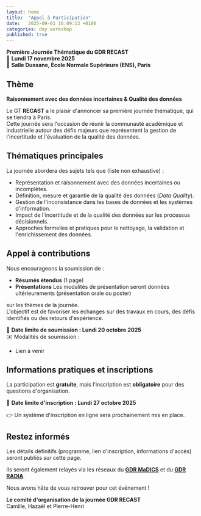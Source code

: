 ```yaml
---
layout: home
title:  "Appel à Participation"
date:   2025-09-01 16:09:13 +0100
categories: day workshop
published: true
---
```


**Première Journée Thématique du GDR RECAST**  
📅 **Lundi 17 novembre 2025**  
📍 **Salle Dussane, École Normale Supérieure (ENS), Paris**  

## Thème

**Raisonnement avec des données incertaines & Qualité des données**

Le GT **RECAST** a le plaisir d'annoncer sa première journée thématique, qui se tiendra à Paris.  
Cette journée sera l'occasion de réunir la communauté académique et industrielle autour des défis majeurs que représentent la gestion de l'incertitude et l'évaluation de la qualité des données.

## Thématiques principales  

La journée abordera des sujets tels que (liste non exhaustive) :  

- Représentation et raisonnement avec des données incertaines ou incomplètes.  
- Définition, mesure et garantie de la qualité des données (*Data Quality*).  
- Gestion de l'inconsistance dans les bases de données et les systèmes d'information.  
- Impact de l'incertitude et de la qualité des données sur les processus décisionnels.  
- Approches formelles et pratiques pour le nettoyage, la validation et l'enrichissement des données.  

## Appel à contributions  

Nous encourageons la soumission de :  

- **Résumés étendus** (1 page)  
- **Présentations** Les modalités de présentation seront données ultérieurements (présentation orale ou poster)  

sur les thèmes de la journée.  
L'objectif est de favoriser les échanges sur des travaux en cours, des défis identifiés ou des retours d'expérience.  

📅 **Date limite de soumission : Lundi 20 octobre 2025**  
✉️ Modalités de soumission :  
- Lien à venir 


## Informations pratiques et inscriptions  

La participation est **gratuite**, mais l'inscription est **obligatoire** pour des questions d'organisation.  

📅 **Date limite d'inscription : Lundi 27 octobre 2025**  

👉 Un système d'inscription en ligne sera prochainement mis en place.  

## Restez informés  

Les détails définitifs (programme, lien d'inscription, informations d'accès) seront publiés sur cette page.

Ils seront également relayés via les réseaux du [**GDR MaDICS**](https://www.madics.fr/) et du [**GDR RADIA**](https://gdr-radia.cnrs.fr/).  

Nous avons hâte de vous retrouver pour cet événement !  

**Le comité d'organisation de la journée GDR RECAST**  
Camille, Hazaël et Pierre-Henri  
